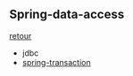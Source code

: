 ## Spring-data-access

[retour](https://github.com/grouault/spring-tutorial/blob/master/README.md)

* jdbc
* [spring-transaction](https://github.com/grouault/spring-tutorial/blob/master/spring-data-access/transaction/readme.md)
